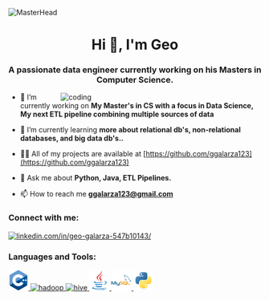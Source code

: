 ![MasterHead](https://1.bp.blogspot.com/-7A4WynwLsM...https://www.un.org/sites/un2.un.org/files/styles/large-article-image-style-16-9/public/field/image/1594842639.8507.jpg)

<h1 align="center">Hi 👋, I'm Geo</h1>
<h3 align="center">A passionate data engineer currently working on his Masters in Computer Science.</h3>
<img align="right" alt="coding" width="400" src="https://www.un.org/sites/un2.un.org/files/styles/large-article-image-style-16-9/public/field/image/1594842639.8507.jpg">

- 🔭 I’m currently working on **My Master's in CS with a focus in Data Science, My next ETL pipeline combining multiple sources of data**

- 🌱 I’m currently learning **more about relational db's, non-relational databases, and big data db's..**

- 👨‍💻 All of my projects are available at [https://github.com/ggalarza123](https://github.com/ggalarza123)

- 💬 Ask me about **Python, Java, ETL Pipelines.**

- 📫 How to reach me **ggalarza123@gmail.com**

<h3 align="left">Connect with me:</h3>
<p align="left">
<a href="https://linkedin.com/in/geo-galarza-547b10143/" target="blank"><img align="center" src="https://raw.githubusercontent.com/rahuldkjain/github-profile-readme-generator/master/src/images/icons/Social/linked-in-alt.svg" alt="linkedin.com/in/geo-galarza-547b10143/" height="30" width="40" /></a>
</p>

<h3 align="left">Languages and Tools:</h3>
<p align="left"> <a href="https://www.w3schools.com/cpp/" target="_blank" rel="noreferrer"> <img src="https://raw.githubusercontent.com/devicons/devicon/master/icons/cplusplus/cplusplus-original.svg" alt="cplusplus" width="40" height="40"/> </a> <a href="https://hadoop.apache.org/" target="_blank" rel="noreferrer"> <img src="https://www.vectorlogo.zone/logos/apache_hadoop/apache_hadoop-icon.svg" alt="hadoop" width="40" height="40"/> </a> <a href="https://hive.apache.org/" target="_blank" rel="noreferrer"> <img src="https://www.vectorlogo.zone/logos/apache_hive/apache_hive-icon.svg" alt="hive" width="40" height="40"/> </a> <a href="https://www.java.com" target="_blank" rel="noreferrer"> <img src="https://raw.githubusercontent.com/devicons/devicon/master/icons/java/java-original.svg" alt="java" width="40" height="40"/> </a> <a href="https://www.mysql.com/" target="_blank" rel="noreferrer"> <img src="https://raw.githubusercontent.com/devicons/devicon/master/icons/mysql/mysql-original-wordmark.svg" alt="mysql" width="40" height="40"/> </a> <a href="https://www.python.org" target="_blank" rel="noreferrer"> <img src="https://raw.githubusercontent.com/devicons/devicon/master/icons/python/python-original.svg" alt="python" width="40" height="40"/> </a> </p>


